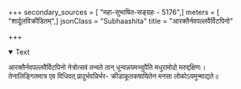 +++
secondary_sources = [ "महा-सुभाषित-सङ्ग्रहः - 5176",]
meters = [ "शार्दूलविक्रीडितम्",]
jsonClass = "Subhaashita"
title = "आरक्तैर्नवपल्लवैर्विटपिनो"

+++

<details open><summary>Text</summary>

आरक्तैर्नवपल्लवैर्विटपिनो नेत्रोत्सवं तन्वते तान् धुन्वन्नयमभ्युपैति मधुरामोदो मरुद्दक्षिणः।  
तेनालिङ्गितमात्र एव विधिवत् प्रादुर्भवन्निर्भर- क्रीडाकूतकषायितेन मनसा लोकोऽयमुन्माद्यते॥
</details>
